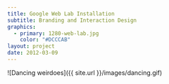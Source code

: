 ```yaml
---
title: Google Web Lab Installation
subtitle: Branding and Interaction Design
graphics:
  - primary: 1280-web-lab.jpg
    color: "#DCCCAB"
layout: project
date: 2012-03-09
---
```


![Dancing weirdoes]({{ site.url }}/images/dancing.gif)
